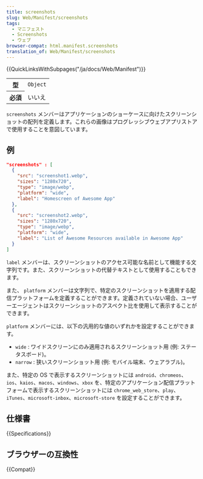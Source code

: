 ```yaml
---
title: screenshots
slug: Web/Manifest/screenshots
tags:
  - マニフェスト
  - Screenshots
  - ウェブ
browser-compat: html.manifest.screenshots
translation_of: Web/Manifest/screenshots
---
```

{{QuickLinksWithSubpages("/ja/docs/Web/Manifest")}}

<table class="properties">
  <tbody>
    <tr>
      <th scope="row">型</th>
      <td><code>Object</code></td>
    </tr>
    <tr>
      <th scope="row">必須</th>
      <td>いいえ</td>
    </tr>
  </tbody>
</table>

`screenshots` メンバーはアプリケーションのショーケースに向けたスクリーンショットの配列を定義します。これらの画像はプログレッシブウェブアプリストアで使用することを意図しています。

## 例

```json
"screenshots" : [
  {
    "src": "screenshot1.webp",
    "sizes": "1280x720",
    "type": "image/webp",
    "platform": "wide",
    "label": "Homescreen of Awesome App"
  },
  {
    "src": "screenshot2.webp",
    "sizes": "1280x720",
    "type": "image/webp",
    "platform": "wide",
    "label": "List of Awesome Resources available in Awesome App"
  }
]
```

`label` メンバーは、スクリーンショットのアクセス可能な名前として機能する文字列です。また、スクリーンショットの代替テキストとして使用することもできます。

また、 `platform` メンバーは文字列で、特定のスクリーンショットを適用する配信プラットフォームを定義することができます。定義されていない場合、ユーザーエージェントはスクリーンショットのアスペクト比を使用して表示することができます。

`platform` メンバーには、以下の汎用的な値のいずれかを設定することができます。

- `wide` : ワイドスクリーンにのみ適用されるスクリーンショット用 (例: ステータスボード)。
- `narrow` : 狭いスクリーンショット用 (例: モバイル端末、ウェアラブル)。

また、特定の OS で表示するスクリーンショットには `android`、`chromeos`、`ios`、`kaios`、`macos`、`windows`、`xbox` を、特定のアプリケーション配信プラットフォームで表示するスクリーンショットには `chrome_web_store`、`play`、`iTunes`、`microsoft-inbox`、`microsoft-store` を設定することができます。

## 仕様書

{{Specifications}}

## ブラウザーの互換性

{{Compat}}
